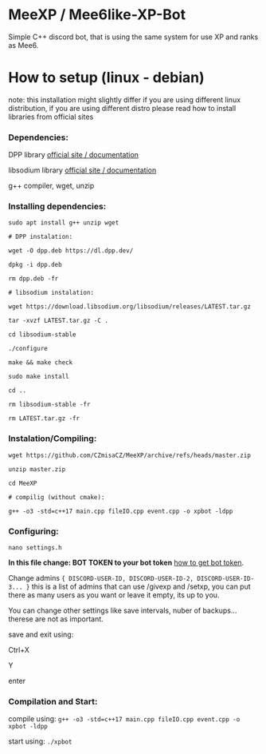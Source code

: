 # MeeXP / Mee6like-XP-Bot
Simple C++ discord bot, that is using the same system for use XP and ranks as Mee6.

# How to setup (linux - debian)

note: this installation might slightly differ if you are using different linux distribution, if you are using different distro please read how to install libraries from official sites

### Dependencies:

DPP library [official site / documentation](https://dpp.dev/install-linux-deb.html)

libsodium library [official site / documentation](https://doc.libsodium.org/)

g++ compiler, wget, unzip

### Installing dependencies:
```
sudo apt install g++ unzip wget

# DPP instalation:

wget -O dpp.deb https://dl.dpp.dev/

dpkg -i dpp.deb

rm dpp.deb -fr

# libsodium instalation:

wget https://download.libsodium.org/libsodium/releases/LATEST.tar.gz

tar -xvzf LATEST.tar.gz -C .

cd libsodium-stable

./configure

make && make check

sudo make install

cd ..

rm libsodium-stable -fr

rm LATEST.tar.gz -fr
```

### Instalation/Compiling:
```
wget https://github.com/CZmisaCZ/MeeXP/archive/refs/heads/master.zip

unzip master.zip

cd MeeXP

# compilig (without cmake):

g++ -o3 -std=c++17 main.cpp fileIO.cpp event.cpp -o xpbot -ldpp
```
### Configuring:

`nano settings.h`

**In this file change: BOT TOKEN to your bot token** [how to get bot token](https://youtu.be/aI4OmIbkJH8).

Change admins `{ DISCORD-USER-ID, DISCORD-USER-ID-2, DISCORD-USER-ID-3... }` this is a list of admins that can use /givexp and /setxp, you can put there as many users as you want or leave it empty, its up to you.

You can change other settings like save intervals, nuber of backups... therese are not as important.

save and exit using: 

Ctrl+X

Y

enter

### Compilation and Start:

compile using: `g++ -o3 -std=c++17 main.cpp fileIO.cpp event.cpp -o xpbot -ldpp`

start using: `./xpbot`
